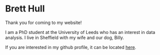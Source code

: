 # Brett Hull

Thank you for coming to my website!

I am a PhD student at the University of Leeds who has an interest in data analysis. I live in Sheffield with my wife and our dog, Billy.

If you are interested in my github profile, it can be located [here](https://github.com/bretthull).
